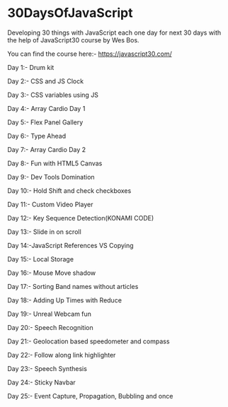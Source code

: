 # 30DaysOfJavaScript

Developing 30 things with JavaScript each one day for next 30 days with the help of JavaScript30 course by Wes Bos.

You can find the course here:- https://javascript30.com/

Day 1:- Drum kit

Day 2:- CSS and JS Clock

Day 3:- CSS variables using JS

Day 4:- Array Cardio Day 1

Day 5:- Flex Panel Gallery

Day 6:- Type Ahead

Day 7:- Array Cardio Day 2

Day 8:- Fun with HTML5 Canvas

Day 9:- Dev Tools Domination

Day 10:- Hold Shift and check checkboxes

Day 11:- Custom Video Player

Day 12:- Key Sequence Detection(KONAMI CODE)

Day 13:- Slide in on scroll

Day 14:-JavaScript References VS Copying

Day 15:- Local Storage

Day 16:- Mouse Move shadow

Day 17:- Sorting Band names without articles

Day 18:- Adding Up Times with Reduce

Day 19:- Unreal Webcam fun

Day 20:- Speech Recognition

Day 21:- Geolocation based speedometer and compass

Day 22:- Follow along link highlighter

Day 23:- Speech Synthesis

Day 24:- Sticky Navbar

Day 25:- Event Capture, Propagation, Bubbling and once
